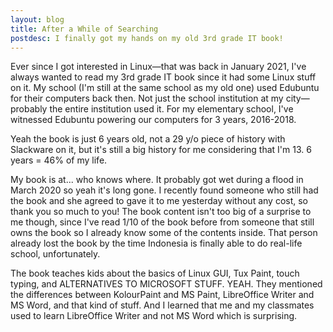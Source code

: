 ```yaml
---
layout: blog
title: After a While of Searching
postdesc: I finally got my hands on my old 3rd grade IT book!
---
```


Ever since I got interested in Linux—that was back in January 2021, I've always wanted to read my 3rd grade IT book since it had some Linux stuff on it. My school (I'm still at the same school as my old one) used Edubuntu for their computers back then. Not just the school institution at my city—probably the entire institution used it. For my elementary school, I've witnessed Edubuntu powering our computers for 3 years, 2016-2018.

Yeah the book is just 6 years old, not a 29 y/o piece of history with Slackware on it, but it's still a big history for me considering that I'm 13. 6 years = 46% of my life.

My book is at... who knows where. It probably got wet during a flood in March 2020 so yeah it's long gone. I recently found someone who still had the book and she agreed to gave it to me yesterday without any cost, so thank you so much to you! The book content isn't too big of a surprise to me though, since I've read 1/10 of the book before from someone that still owns the book so I already know some of the contents inside. That person already lost the book by the time Indonesia is finally able to do real-life school, unfortunately.

The book teaches kids about the basics of Linux GUI, Tux Paint, touch typing, and ALTERNATIVES TO MICROSOFT STUFF. YEAH. They mentioned the differences between KolourPaint and MS Paint, LibreOffice Writer and MS Word, and that kind of stuff. And I learned that me and my classmates used to learn LibreOffice Writer and not MS Word which is surprising.
